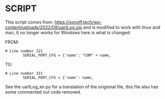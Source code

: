 # SCRIPT

This script comes from:
https://sonoff.tech/wp-content/uploads/2022/08/uartLog.zip
and is modified to work with linux and mac, It no longer works for Windows here is what is changed:

FROM:
```
# Line number 321
        SERIAL_PORT_CFG = {'name': "COM" + name,
```

TO:
```
# Line number 321
        SERIAL_PORT_CFG = {'name': name,
```

See the uartLog_en.py for a translation of the origional file, this file also has some commented out code removed.

